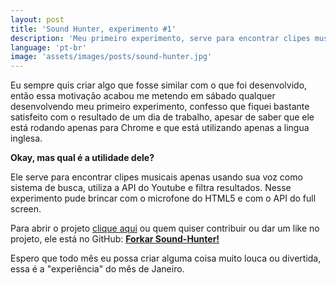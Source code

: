 ```yaml
---
layout: post
title: 'Sound Hunter, experimento #1'
description: 'Meu primeiro experimento, serve para encontrar clipes musicais apenas usando sua voz como sistema de busca, utiliza a API do Youtube e filtra resultados. Nesse experimento pude brincar com o microfone do HTML5 e com o API do full screen.'
language: 'pt-br'
image: 'assets/images/posts/sound-hunter.jpg'
---
```


Eu sempre quis criar algo que fosse similar com o que foi desenvolvido, então essa motivação acabou me metendo em sábado qualquer desenvolvendo meu primeiro experimento, confesso que fiquei bastante satisfeito com o resultado de um dia de trabalho, apesar de saber que ele está rodando apenas para Chrome e que está utilizando apenas a lingua inglesa.

<!-- more -->

**Okay, mas qual é a utilidade dele?**

Ele serve para encontrar clipes musicais apenas usando sua voz como sistema de busca, utiliza a API do Youtube e filtra resultados. Nesse experimento pude brincar com o microfone do HTML5 e com o API do full screen.

Para abrir o projeto <a href="http://raphamorim.io/sound-hunter" class="link">clique aqui</a> ou quem quiser contribuir ou dar um like no projeto, ele está no GitHub: **<a href="https://github.com/raphamorim/sound-hunter">Forkar Sound-Hunter!</a>**

Espero que todo mês eu possa criar alguma coisa muito louca ou divertida, essa é a "experiência" do mês de Janeiro.
